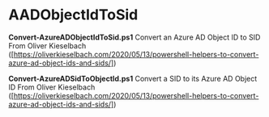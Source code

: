 # AADObjectIdToSid

**Convert-AzureADObjectIdToSid.ps1**
Convert an Azure AD Object ID to SID
From Oliver Kieselbach ([https://oliverkieselbach.com/2020/05/13/powershell-helpers-to-convert-azure-ad-object-ids-and-sids/])

**Convert-AzureADSidToObjectId.ps1**
Convert a SID to its Azure AD Object ID
From Oliver Kieselbach ([https://oliverkieselbach.com/2020/05/13/powershell-helpers-to-convert-azure-ad-object-ids-and-sids/])
